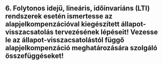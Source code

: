 ## 6. Folytonos idejű, lineáris, időinvariáns (LTI) rendszerek esetén ismertesse az alapjelkompenzációval kiegészített állapot-visszacsatolás tervezésének lépéseit! Vezesse le az állapot-visszacsatolástól függő alapjelkompenzáció meghatározására szolgáló összefüggéseket!
